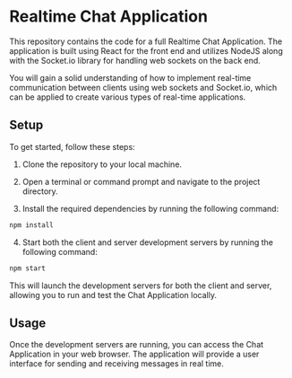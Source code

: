 # Realtime Chat Application
                                    
This repository contains the code for a full Realtime Chat Application. The application is built using React for the front end and utilizes NodeJS along with the Socket.io library for handling web sockets on the back end.

You will gain a solid understanding of how to implement real-time communication between clients using web sockets and Socket.io, which can be applied to create various types of real-time applications. 

## Setup

To get started, follow these steps:

1. Clone the repository to your local machine.

2. Open a terminal or command prompt and navigate to the project directory.

3. Install the required dependencies by running the following command:

```bash
npm install
```

4. Start both the client and server development servers by running the following command:

```bash
npm start
```

This will launch the development servers for both the client and server, allowing you to run and test the Chat Application locally.

## Usage

Once the development servers are running, you can access the Chat Application in your web browser. The application will provide a user interface for sending and receiving messages in real time.
 
